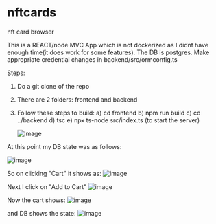 # nftcards
nft card browser

This is a REACT/node MVC App which is not dockerized as I didnt have enough time(it does work for some features). The DB is postgres. Make appropriate credential changes in backend/src/ormconfig.ts

Steps:
1. Do a git clone of the repo
2. There are 2 folders: frontend and backend
3. Follow these steps to build:
   a) cd frontend
   b) npm run build
   c) cd ../backend
   d) tsc
   e) npx ts-node src/index.ts (to start the server)

   ![image](https://github.com/user-attachments/assets/796c7db1-1f10-4254-a185-71608bf91201)

At this point my DB state was as follows:

![image](https://github.com/user-attachments/assets/42e4b7d0-d22c-4b7b-ab77-12df858d97be)

So on clicking "Cart" it shows as:
![image](https://github.com/user-attachments/assets/068d3d44-c03f-44dc-80f5-144d31ad75e9)

Next I click on "Add to Cart"
![image](https://github.com/user-attachments/assets/6bb4a6e0-8d87-4c50-97e1-5451ef460bf6)

Now the cart shows:
![image](https://github.com/user-attachments/assets/0d2b018f-30ca-41c2-9dd8-b354d1d4f9d9)

and DB shows the state:
![image](https://github.com/user-attachments/assets/e42809d9-9fe7-42b5-bc48-6b3e9275b2e9)




